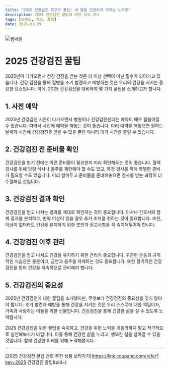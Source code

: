 ```yaml
---
title: "2025 건강검진 최고의 꿀팁! 내 몸을 건강하게 지키는 노하우"
description: 2025 건강검진 꿀팁에 대한 실속 정보
tags: [트렌드, 정보, 꿀팁]
date: 2025-03-29
---
```


![썸네일](https://oaidalleapiprodscus.blob.core.windows.net/private/org-B8Uwqa0SS60raCobmQHn96R5/user-V1V0E1n8qLYsxie27FTkjZHa/img-nNJVTyINl3n8OFYq1yGUL5nO.png?st=2025-03-29T15%3A43%3A19Z&se=2025-03-29T17%3A43%3A19Z&sp=r&sv=2024-08-04&sr=b&rscd=inline&rsct=image/png&skoid=d505667d-d6c1-4a0a-bac7-5c84a87759f8&sktid=a48cca56-e6da-484e-a814-9c849652bcb3&skt=2025-03-29T01%3A16%3A23Z&ske=2025-03-30T01%3A16%3A23Z&sks=b&skv=2024-08-04&sig=NqEz3AKbNcvuBVHfkIOvNI%2BKfqupItaqimQ0X4IB4MY%3D)

# 2025 건강검진 꿀팁

2025년이 다가오면서 건강 검진을 받는 것은 더 이상 선택이 아닌 필수가 되어가고 있습니다. 건강 검진을 통해 질병을 조기 발견하고 예방하는 것은 우리의 건강을 지키는 중요한 요소입니다. 이에, 2025 건강검진을 대비하여 몇 가지 꿀팁을 소개하고자 합니다.

## 1. 사전 예약
2025년 건강검진 시즌이 다가오면서 병원이나 건강검진센터는 예약이 매우 힘들어질 수 있습니다. 따라서 사전에 예약을 해놓는 것이 좋습니다. 미리 예약을 해놓으면 원하는 날짜와 시간에 건강검진을 받을 수 있을 뿐만 아니라 대기 시간을 줄일 수 있습니다.

## 2. 건강검진 전 준비물 확인
건강검진을 받기 전에는 어떤 준비물이 필요한지 미리 확인해두는 것이 좋습니다. 혈액검사를 위해 당일 식사나 음주를 제한해야 할 수도 있고, 특정 검사를 위해 특별한 준비가 필요할 수도 있습니다. 미리 알아두고 준비물을 준비해놓으면 검사를 받는 과정이 더 수월해질 것입니다.

## 3. 건강검진 결과 확인
건강검진을 받고 나서는 결과를 제대로 확인하는 것이 중요합니다. 의사나 간호사와 함께 결과를 분석하고, 만약 이상이 있을 경우 추가 조치를 취하는 것이 중요합니다. 또한, 이상이 없더라도 건강을 유지하기 위한 조언과 권고사항을 꼭 숙지해두어야 합니다.

## 4. 건강검진 이후 관리
건강검진을 받고 나서도 건강을 유지하기 위한 관리가 중요합니다. 꾸준한 운동과 규칙적인 식습관은 물론이고, 금연과 음주를 자제하는 것도 중요합니다. 또한 정기적인 건강검진을 받아 건강을 지속적으로 관리해야 합니다.

## 5. 건강검진의 중요성
2025년 건강검진에 대한 꿀팁을 소개했지만, 무엇보다 건강검진의 중요성을 잊지 말아야 합니다. 조기 발견과 예방을 통해 건강을 지키는 것은 우리 스스로에 대한 책임이자, 가족과 사랑하는 이들을 위한 선물입니다. 건강검진을 통해 건강한 삶을 살 수 있도록 노력합시다. 

2025 건강검진을 위한 꿀팁을 숙지하고, 건강을 위한 노력을 게을리하지 말고 적극적으로 실천해보시기 바랍니다. 이를 통해 건강한 삶을 누리고, 행복한 삶을 살아갈 수 있을 것입니다. 함께 건강한 미래를 위해 노력해봅시다.

---

[2025 건강검진 꿀팁 관련 추천 상품 보러가기](https://link.coupang.com/refer?key=2025 건강검진 꿀팁&pid=)
